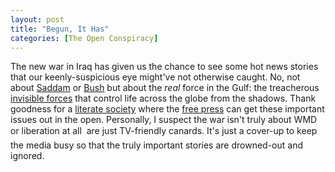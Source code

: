 ```yaml
---
layout: post
title: "Begun, It Has"
categories: [The Open Conspiracy]
---
```

The new war in Iraq has given us the chance to see some hot news stories that our keenly-suspicious eye might've not otherwise caught. No, not about <a href="http://www.theatlantic.com/issues/2002/05/bowden.htm">Saddam</a> or <a href="http://www.pbs.org/wgbh/pages/frontline/shows/iraq/view/">Bush</a> but about the <i>real</i> force in the Gulf: the treacherous <a href="http://www.albawaba.com/news/index.php3?sid=242849&lang=e&dir=news">invisible forces</a> that control life across the globe from the shadows. Thank goodness for a <a href="http://www.ateg.org/conferences/c6/salih.htm">literate society</a> where the <a href="http://www.rsf.org/">free press</a> can get these important issues out in the open. Personally, I suspect the war isn't truly about WMD or liberation at all &#151; are just TV-friendly canards. It's just a cover-up to keep the media busy so that the truly important stories are drowned-out and ignored.


